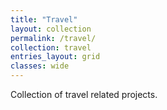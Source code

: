 ```yaml
---
title: "Travel"
layout: collection
permalink: /travel/
collection: travel
entries_layout: grid
classes: wide
---
```

Collection of travel related projects.